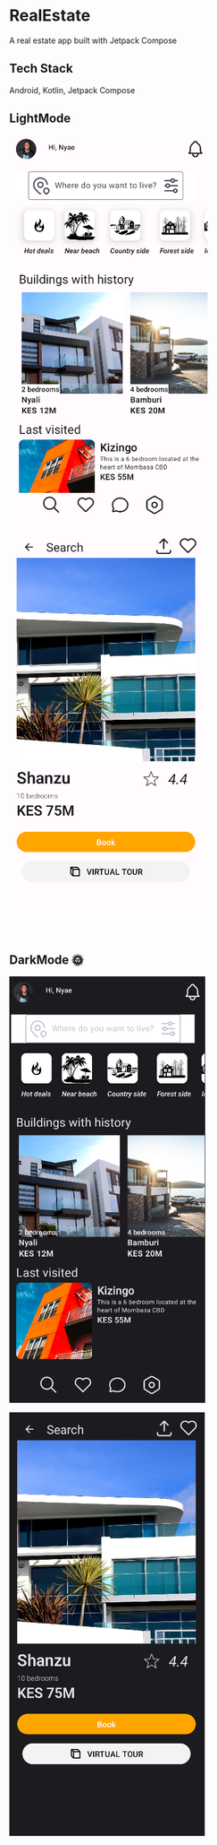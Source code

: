 # RealEstate

A real estate app built with Jetpack Compose



## Tech Stack

Android, Kotlin, Jetpack Compose
<br />
## LightMode
![](https://github.com/Nyae44/RealEstate/blob/master/Screenshots/RealEstateLightTheme.png)
![](https://github.com/Nyae44/RealEstate/blob/master/Screenshots/searchScreenlightmode.png)
<br />

<br />

## DarkMode 🌞
![](https://github.com/Nyae44/RealEstate/blob/master/Screenshots/RealEstateDarkTheme.png) 

![](https://github.com/Nyae44/RealEstate/blob/master/Screenshots/searchScreendarkmode.png) 

<br />